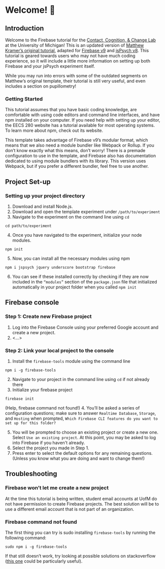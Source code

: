 # Welcome! 👋
## Introduction
Welcome to the Firebase tutorial for the [Contact, Cognition, & Change Lab](https://sites.google.com/umich.edu/ccc-lab/home) at the University of Michigan! This is an updated version of [Matthew Kramer’s original tutorial](https://github.com/ccc-lab/ccc-firebase), adapted for [Firebase v9](https://firebase.google.com/docs/web/modular-upgrade) and [jsPsych v8](https://github.com/jspsych/jsPsych/tree/v8). This tutorial is geared towards users who may not have much coding experience, so it will include a little more information on setting up both Firebase and your jsPsych experiment itself.

While you may run into errors with some of the outdated segments on Matthew’s original template, their tutorial is still very useful, and even includes a section on pupillometry!

### Getting Started

This tutorial assumes that you have basic coding knowledge, are comfortable with using code editors and command line interfaces, and have npm installed on your computer. If you need help with setting up your editor, the EECS 280 website has a tutorial available for most operating systems. To learn more about npm, check out its website. 

This template takes advantage of Firebase v9’s modular format, which means that we also need a module bundler like Webpack or Rollup. If you don’t know exactly what this means, don’t worry! There is a premade configuration to use in the template, and Firebase also has documentation dedicated to using module bundlers with its library. This version uses Webpack, but if you prefer a different bundler, feel free to use another.

## Project Set-up

### Setting up your project directory

1. Download and install Node.js.
2. Download and open the template experiment under ```/path/to/experiment```
3. Navigate to the experiment on the command line using ```cd```
```
cd path/to/experiment
```
4. Once you have navigated to the experiment, initialize your node modules.
```
npm init
```
5. Now, you can install all the necessary modules using npm
```
npm i jspsych jquery underscore bootstrap firebase
```
6. You can see if these installed correctly by checking if they are now included in the ```“modules”``` section of the ```package.json``` file that initialized automatically in your project folder when you called ```npm init```

## Firebase console

### Step 1: Create new Firebase project
1. Log into the Firebase Console using your preferred Google account and create a new project.
2. <...>
### Step 2: Link your local project to the console
1. Install the ```firebase-tools``` module using the command line
```
npm i -g firebase-tools
```
2. Navigate to your project in the command line using ```cd``` if not already there
3. Initialize your firebase project
```
firebase init
```
(Help, firebase command not found!)
4. You’ll be asked a series of configuration questions; make sure to answer ```Realtime Database```, ```Storage```, and ```Hosting``` when prompted, ```Which Firebase CLI features do you want to set up for this folder?```

5. You will be prompted to choose an existing project or create a new one. Select ```Use an existing project```. At this point, you may be asked to log into Firebase if you haven't already.
6. Select the project you made in Step 1.
7. Press enter to select the default options for any remaining questions. (Unless you know what you are doing and want to change them!)

## Troubleshooting

### Firebase won’t let me create a new project
At the time this tutorial is being written, student email accounts at UofM do not have permission to create Firebase projects. The best solution will be to use a different email account that is not part of an organization.

### Firebase command not found
The first thing you can try is sudo installing ```firebase-tools``` by running the following command:
```
sudo npm i -g firebase-tools
```
If that still doesn’t work, try looking at possible solutions on stackoverflow ([this one](https://stackoverflow.com/questions/23645220/firebase-tools-bash-firebase-command-not-found) could be particularly useful).


